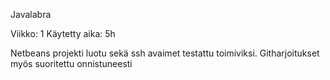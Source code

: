 Javalabra

Viikko: 1
Käytetty aika: 5h

Netbeans projekti luotu sekä ssh avaimet testattu toimiviksi.
Githarjoitukset myös suoritettu onnistuneesti

